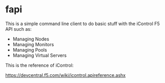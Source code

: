 fapi
====

This is a simple command line client to do basic stuff with the iControl F5 API such as:

* Managing Nodes
* Managing Monitors
* Managing Pools
* Managing Virtual Servers


This is the reference of iControl:

https://devcentral.f5.com/wiki/icontrol.apireference.ashx

